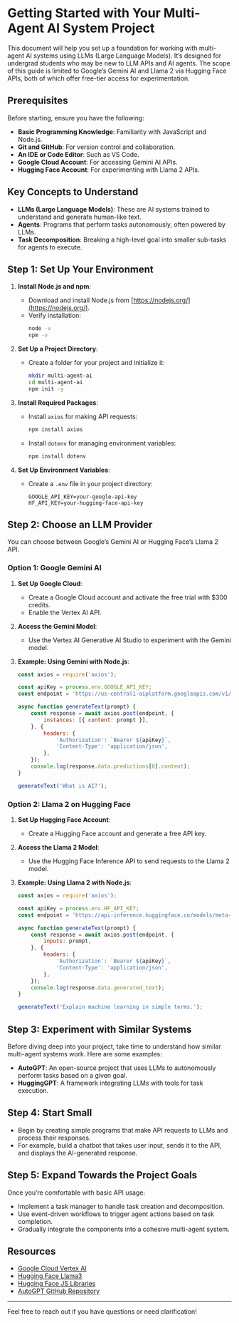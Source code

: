 # Getting Started with Your Multi-Agent AI System Project

This document will help you set up a foundation for working with multi-agent AI systems using LLMs (Large Language Models). It’s designed for undergrad students who may be new to LLM APIs and AI agents. The scope of this guide is limited to Google’s Gemini AI and Llama 2 via Hugging Face APIs, both of which offer free-tier access for experimentation.

## Prerequisites

Before starting, ensure you have the following:
- **Basic Programming Knowledge**: Familiarity with JavaScript and Node.js.
- **Git and GitHub**: For version control and collaboration.
- **An IDE or Code Editor**: Such as VS Code.
- **Google Cloud Account**: For accessing Gemini AI APIs.
- **Hugging Face Account**: For experimenting with Llama 2 APIs.

## Key Concepts to Understand

- **LLMs (Large Language Models)**: These are AI systems trained to understand and generate human-like text.
- **Agents**: Programs that perform tasks autonomously, often powered by LLMs.
- **Task Decomposition**: Breaking a high-level goal into smaller sub-tasks for agents to execute.

## Step 1: Set Up Your Environment

1. **Install Node.js and npm**:
   - Download and install Node.js from [https://nodejs.org/](https://nodejs.org/).
   - Verify installation:
     ```bash
     node -v
     npm -v
     ```

2. **Set Up a Project Directory**:
   - Create a folder for your project and initialize it:
     ```bash
     mkdir multi-agent-ai
     cd multi-agent-ai
     npm init -y
     ```

3. **Install Required Packages**:
   - Install `axios` for making API requests:
     ```bash
     npm install axios
     ```
   - Install `dotenv` for managing environment variables:
     ```bash
     npm install dotenv
     ```

4. **Set Up Environment Variables**:
   - Create a `.env` file in your project directory:
     ```plaintext
     GOOGLE_API_KEY=your-google-api-key
     HF_API_KEY=your-hugging-face-api-key
     ```

## Step 2: Choose an LLM Provider

You can choose between Google’s Gemini AI or Hugging Face’s Llama 2 API.

### Option 1: Google Gemini AI

1. **Set Up Google Cloud**:
   - Create a Google Cloud account and activate the free trial with $300 credits.
   - Enable the Vertex AI API.

2. **Access the Gemini Model**:
   - Use the Vertex AI Generative AI Studio to experiment with the Gemini model.

3. **Example: Using Gemini with Node.js**:
   ```javascript
   const axios = require('axios');

   const apiKey = process.env.GOOGLE_API_KEY;
   const endpoint = 'https://us-central1-aiplatform.googleapis.com/v1/projects/your-project-id/locations/us-central1/models/text-bison@001:predict';

   async function generateText(prompt) {
       const response = await axios.post(endpoint, {
           instances: [{ content: prompt }],
       }, {
           headers: {
               'Authorization': `Bearer ${apiKey}`,
               'Content-Type': 'application/json',
           },
       });
       console.log(response.data.predictions[0].content);
   }

   generateText('What is AI?');
   ```

### Option 2: Llama 2 on Hugging Face

1. **Set Up Hugging Face Account**:
   - Create a Hugging Face account and generate a free API key.

2. **Access the Llama 2 Model**:
   - Use the Hugging Face Inference API to send requests to the Llama 2 model.

3. **Example: Using Llama 2 with Node.js**:
   ```javascript
   const axios = require('axios');

   const apiKey = process.env.HF_API_KEY;
   const endpoint = 'https://api-inference.huggingface.co/models/meta-llama/Llama-2-7b-chat-hf';

   async function generateText(prompt) {
       const response = await axios.post(endpoint, {
           inputs: prompt,
       }, {
           headers: {
               'Authorization': `Bearer ${apiKey}`,
               'Content-Type': 'application/json',
           },
       });
       console.log(response.data.generated_text);
   }

   generateText('Explain machine learning in simple terms.');
   ```

## Step 3: Experiment with Similar Systems

Before diving deep into your project, take time to understand how similar multi-agent systems work. Here are some examples:

- **AutoGPT**: An open-source project that uses LLMs to autonomously perform tasks based on a given goal.
- **HuggingGPT**: A framework integrating LLMs with tools for task execution.

## Step 4: Start Small

- Begin by creating simple programs that make API requests to LLMs and process their responses.
- For example, build a chatbot that takes user input, sends it to the API, and displays the AI-generated response.

## Step 5: Expand Towards the Project Goals

Once you’re comfortable with basic API usage:
- Implement a task manager to handle task creation and decomposition.
- Use event-driven workflows to trigger agent actions based on task completion.
- Gradually integrate the components into a cohesive multi-agent system.

## Resources

- [Google Cloud Vertex AI](https://cloud.google.com/vertex-ai)
- [Hugging Face Llama3](https://huggingface.co/docs/transformers/en/model_doc/llama3)
- [Hugging Face JS Libraries](https://huggingface.co/docs/huggingface.js/en/index)
- [AutoGPT GitHub Repository](https://github.com/Torantulino/Auto-GPT)

---

Feel free to reach out if you have questions or need clarification!
